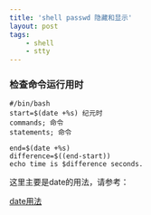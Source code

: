 ```yaml
---
title: 'shell passwd 隐藏和显示'
layout: post
tags:
    - shell
    - stty
---
```


### 检查命令运行用时

	#/bin/bash
	start=$(date +%s) 纪元时
	commands; 命令
	statements; 命令

	end=$(date +%s)
	difference=$((end-start))
	echo time is $difference seconds.


这里主要是date的用法，请参考：
>
[date用法](http://www.linuxso.com/command/date.html)






